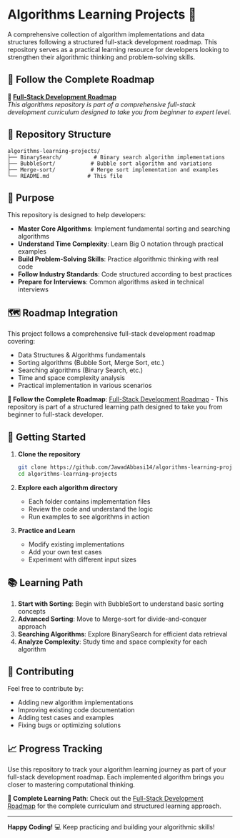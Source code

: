 # Algorithms Learning Projects 🚀

A comprehensive collection of algorithm implementations and data structures following a structured full-stack development roadmap. This repository serves as a practical learning resource for developers looking to strengthen their algorithmic thinking and problem-solving skills.

## 🎯 **Follow the Complete Roadmap**
**📍 [Full-Stack Development Roadmap](file:///C:/Users/pc/Desktop/roadmap/MJ_RODE_updated.html#libraries)**  
*This algorithms repository is part of a comprehensive full-stack development curriculum designed to take you from beginner to expert level.*

## 📁 Repository Structure

```
algorithms-learning-projects/
├── BinarySearch/          # Binary search algorithm implementations
├── BubbleSort/           # Bubble sort algorithm and variations  
├── Merge-sort/           # Merge sort implementation and examples
└── README.md            # This file
```

## 🎯 Purpose

This repository is designed to help developers:

- **Master Core Algorithms**: Implement fundamental sorting and searching algorithms
- **Understand Time Complexity**: Learn Big O notation through practical examples
- **Build Problem-Solving Skills**: Practice algorithmic thinking with real code
- **Follow Industry Standards**: Code structured according to best practices
- **Prepare for Interviews**: Common algorithms asked in technical interviews

## 🗺️ Roadmap Integration

This project follows a comprehensive full-stack development roadmap covering:
- Data Structures & Algorithms fundamentals
- Sorting algorithms (Bubble Sort, Merge Sort, etc.)
- Searching algorithms (Binary Search, etc.)
- Time and space complexity analysis
- Practical implementation in various scenarios

**📍 Follow the Complete Roadmap**: [Full-Stack Development Roadmap](file:///C:/Users/pc/Desktop/roadmap/MJ_RODE_updated.html#libraries) - This repository is part of a structured learning path designed to take you from beginner to full-stack developer.

## 🚀 Getting Started

1. **Clone the repository**
   ```bash
   git clone https://github.com/JawadAbbasi14/algorithms-learning-projects.git
   cd algorithms-learning-projects
   ```

2. **Explore each algorithm directory**
   - Each folder contains implementation files
   - Review the code and understand the logic
   - Run examples to see algorithms in action

3. **Practice and Learn**
   - Modify existing implementations
   - Add your own test cases
   - Experiment with different input sizes

## 📚 Learning Path

1. **Start with Sorting**: Begin with BubbleSort to understand basic sorting concepts
2. **Advanced Sorting**: Move to Merge-sort for divide-and-conquer approach
3. **Searching Algorithms**: Explore BinarySearch for efficient data retrieval
4. **Analyze Complexity**: Study time and space complexity for each algorithm

## 🤝 Contributing

Feel free to contribute by:
- Adding new algorithm implementations
- Improving existing code documentation
- Adding test cases and examples
- Fixing bugs or optimizing solutions

## 📈 Progress Tracking

Use this repository to track your algorithm learning journey as part of your full-stack development roadmap. Each implemented algorithm brings you closer to mastering computational thinking.

**🎯 Complete Learning Path**: Check out the [Full-Stack Development Roadmap](file:///C:/Users/pc/Desktop/roadmap/MJ_RODE_updated.html#libraries) for the complete curriculum and structured learning approach.

---

**Happy Coding!** 💻 Keep practicing and building your algorithmic skills!
